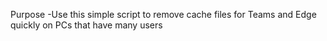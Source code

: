 Purpose
  -Use this simple script to remove cache files for Teams and Edge quickly on PCs that have many users
